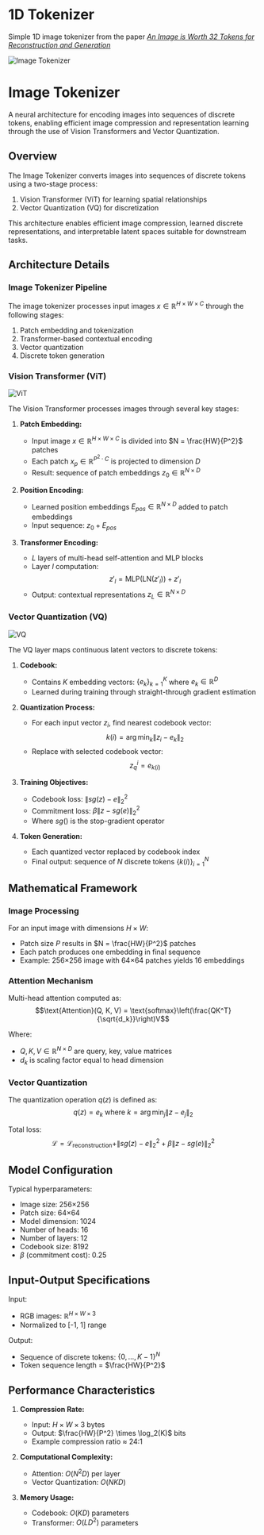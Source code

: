 # 1D Tokenizer

Simple 1D image tokenizer from the paper [_An Image is Worth 32 Tokens for Reconstruction and Generation_](https://arxiv.org/pdf/2406.07550)

![Image Tokenizer](./assets/encoder.png)

# Image Tokenizer

A neural architecture for encoding images into sequences of discrete tokens, enabling efficient image compression and representation learning through the use of Vision Transformers and Vector Quantization.

## Overview

The Image Tokenizer converts images into sequences of discrete tokens using a two-stage process:

1. Vision Transformer (ViT) for learning spatial relationships
2. Vector Quantization (VQ) for discretization

This architecture enables efficient image compression, learned discrete representations, and interpretable latent spaces suitable for downstream tasks.

## Architecture Details

### Image Tokenizer Pipeline

The image tokenizer processes input images $x \in \mathbb{R}^{H \times W \times C}$ through the following stages:

1. Patch embedding and tokenization
2. Transformer-based contextual encoding
3. Vector quantization
4. Discrete token generation

### Vision Transformer (ViT)

![ViT](./assets/vision_transformer.png)

The Vision Transformer processes images through several key stages:

1. **Patch Embedding:**

   - Input image $x \in \mathbb{R}^{H \times W \times C}$ is divided into $N = \frac{HW}{P^2}$ patches
   - Each patch $x_p \in \mathbb{R}^{P^2 \cdot C}$ is projected to dimension $D$
   - Result: sequence of patch embeddings $z_0 \in \mathbb{R}^{N \times D}$

2. **Position Encoding:**

   - Learned position embeddings $E_{pos} \in \mathbb{R}^{N \times D}$ added to patch embeddings
   - Input sequence: $z_0 + E_{pos}$

3. **Transformer Encoding:**
   - $L$ layers of multi-head self-attention and MLP blocks
   - Layer $l$ computation: $$z'_l = \text{MLP}(\text{LN}(z'_l)) + z'_l$$
   - Output: contextual representations $z_L \in \mathbb{R}^{N \times D}$

### Vector Quantization (VQ)

![VQ](./assets/vector_quant.png)

The VQ layer maps continuous latent vectors to discrete tokens:

1. **Codebook:**

   - Contains $K$ embedding vectors: $\{e_k\}_{k=1}^K$ where $e_k \in \mathbb{R}^D$
   - Learned during training through straight-through gradient estimation

2. **Quantization Process:**

   - For each input vector $z_i$, find nearest codebook vector:
     $$k(i) = \arg\min_k \|z_i - e_k\|_2$$
   - Replace with selected codebook vector:
     $$z_q^i = e_{k(i)}$$

3. **Training Objectives:**

   - Codebook loss: $\|sg(z) - e\|_2^2$
   - Commitment loss: $\beta\|z - sg(e)\|_2^2$
   - Where $sg()$ is the stop-gradient operator

4. **Token Generation:**
   - Each quantized vector replaced by codebook index
   - Final output: sequence of $N$ discrete tokens $\{k(i)\}_{i=1}^N$

## Mathematical Framework

### Image Processing

For an input image with dimensions $H \times W$:

- Patch size $P$ results in $N = \frac{HW}{P^2}$ patches
- Each patch produces one embedding in final sequence
- Example: 256×256 image with 64×64 patches yields 16 embeddings

### Attention Mechanism

Multi-head attention computed as:
$$\text{Attention}(Q, K, V) = \text{softmax}\left(\frac{QK^T}{\sqrt{d_k}}\right)V$$

Where:

- $Q, K, V \in \mathbb{R}^{N \times D}$ are query, key, value matrices
- $d_k$ is scaling factor equal to head dimension

### Vector Quantization

The quantization operation $q(z)$ is defined as:
$$q(z) = e_k \text{ where } k = \arg\min_j \|z - e_j\|_2$$

Total loss:
$$\mathcal{L} = \mathcal{L}_\text{reconstruction} + \|sg(z) - e\|_2^2 + \beta\|z - sg(e)\|_2^2$$

## Model Configuration

Typical hyperparameters:

- Image size: 256×256
- Patch size: 64×64
- Model dimension: 1024
- Number of heads: 16
- Number of layers: 12
- Codebook size: 8192
- $\beta$ (commitment cost): 0.25

## Input-Output Specifications

Input:

- RGB images: $\mathbb{R}^{H \times W \times 3}$
- Normalized to [-1, 1] range

Output:

- Sequence of discrete tokens: $\{0, ..., K-1\}^N$
- Token sequence length = $\frac{HW}{P^2}$

## Performance Characteristics

1. **Compression Rate:**

   - Input: $H \times W \times 3$ bytes
   - Output: $\frac{HW}{P^2} \times \log_2(K)$ bits
   - Example compression ratio ≈ 24:1

2. **Computational Complexity:**

   - Attention: $O(N^2D)$ per layer
   - Vector Quantization: $O(NKD)$

3. **Memory Usage:**
   - Codebook: $O(KD)$ parameters
   - Transformer: $O(L D^2)$ parameters
